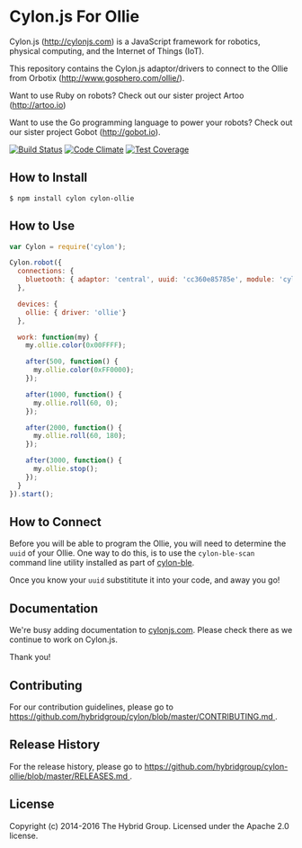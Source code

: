 # Cylon.js For Ollie

Cylon.js (http://cylonjs.com) is a JavaScript framework for robotics, physical computing, and the Internet of Things (IoT).

This repository contains the Cylon.js adaptor/drivers to connect to the Ollie from Orbotix (http://www.gosphero.com/ollie/).

Want to use Ruby on robots? Check out our sister project Artoo (http://artoo.io)

Want to use the Go programming language to power your robots? Check out our sister project Gobot (http://gobot.io).

[![Build Status](https://secure.travis-ci.org/hybridgroup/cylon-ollie.png?branch=master)](http://travis-ci.org/hybridgroup/cylon-ollie) [![Code Climate](https://codeclimate.com/github/hybridgroup/cylon-ollie/badges/gpa.svg)](https://codeclimate.com/github/hybridgroup/cylon-ollie) [![Test Coverage](https://codeclimate.com/github/hybridgroup/cylon-ollie/badges/coverage.svg)](https://codeclimate.com/github/hybridgroup/cylon-ollie)

## How to Install

    $ npm install cylon cylon-ollie

## How to Use

```javascript
var Cylon = require('cylon');

Cylon.robot({
  connections: {
    bluetooth: { adaptor: 'central', uuid: 'cc360e85785e', module: 'cylon-ble'}
  },

  devices: {
    ollie: { driver: 'ollie'}
  },

  work: function(my) {
    my.ollie.color(0x00FFFF);

    after(500, function() {
      my.ollie.color(0xFF0000);
    });

    after(1000, function() {
      my.ollie.roll(60, 0);
    });

    after(2000, function() {
      my.ollie.roll(60, 180);
    });

    after(3000, function() {
      my.ollie.stop();
    });
  }
}).start();
```

## How to Connect

Before you will be able to program the Ollie, you will need to determine the `uuid` of your Ollie. One way to do this, is to use the `cylon-ble-scan` command line utility installed as part of [cylon-ble](https://github.com/hybridgroup/cylon-ble).

Once you know your `uuid` substititute it into your code, and away you go!

## Documentation

We're busy adding documentation to [cylonjs.com](http://cylonjs.com). Please check there as we continue to work on Cylon.js.

Thank you!

## Contributing

For our contribution guidelines, please go to [https://github.com/hybridgroup/cylon/blob/master/CONTRIBUTING.md
](https://github.com/hybridgroup/cylon/blob/master/CONTRIBUTING.md
).

## Release History

For the release history, please go to [https://github.com/hybridgroup/cylon-ollie/blob/master/RELEASES.md
](https://github.com/hybridgroup/cylon-ollie/blob/master/RELEASES.md
).

## License

Copyright (c) 2014-2016 The Hybrid Group. Licensed under the Apache 2.0 license.
